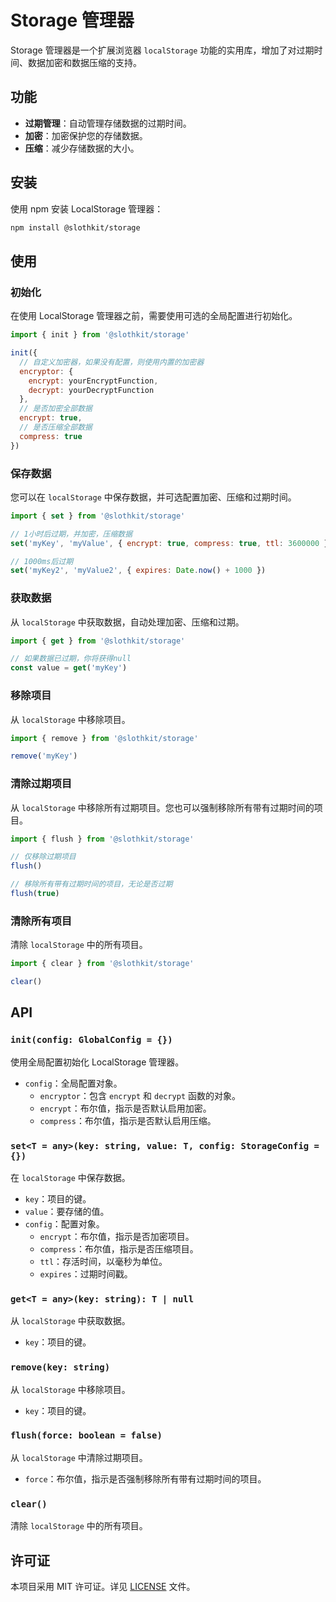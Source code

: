 # Storage 管理器

Storage 管理器是一个扩展浏览器 `localStorage` 功能的实用库，增加了对过期时间、数据加密和数据压缩的支持。

## 功能

- **过期管理**：自动管理存储数据的过期时间。
- **加密**：加密保护您的存储数据。
- **压缩**：减少存储数据的大小。

## 安装

使用 npm 安装 LocalStorage 管理器：

```bash
npm install @slothkit/storage
```

## 使用

### 初始化

在使用 LocalStorage 管理器之前，需要使用可选的全局配置进行初始化。

```javascript
import { init } from '@slothkit/storage'

init({
  // 自定义加密器，如果没有配置，则使用内置的加密器
  encryptor: {
    encrypt: yourEncryptFunction,
    decrypt: yourDecryptFunction
  },
  // 是否加密全部数据
  encrypt: true,
  // 是否压缩全部数据
  compress: true
})
```

### 保存数据

您可以在 `localStorage` 中保存数据，并可选配置加密、压缩和过期时间。

```javascript
import { set } from '@slothkit/storage'

// 1小时后过期，并加密，压缩数据
set('myKey', 'myValue', { encrypt: true, compress: true, ttl: 3600000 })

// 1000ms后过期
set('myKey2', 'myValue2', { expires: Date.now() + 1000 })
```

### 获取数据

从 `localStorage` 中获取数据，自动处理加密、压缩和过期。

```javascript
import { get } from '@slothkit/storage'

// 如果数据已过期，你将获得null
const value = get('myKey')
```

### 移除项目

从 `localStorage` 中移除项目。

```javascript
import { remove } from '@slothkit/storage'

remove('myKey')
```

### 清除过期项目

从 `localStorage` 中移除所有过期项目。您也可以强制移除所有带有过期时间的项目。

```javascript
import { flush } from '@slothkit/storage'

// 仅移除过期项目
flush()

// 移除所有带有过期时间的项目，无论是否过期
flush(true)
```

### 清除所有项目

清除 `localStorage` 中的所有项目。

```javascript
import { clear } from '@slothkit/storage'

clear()
```

## API

### `init(config: GlobalConfig = {})`

使用全局配置初始化 LocalStorage 管理器。

- `config`：全局配置对象。
  - `encryptor`：包含 `encrypt` 和 `decrypt` 函数的对象。
  - `encrypt`：布尔值，指示是否默认启用加密。
  - `compress`：布尔值，指示是否默认启用压缩。

### `set<T = any>(key: string, value: T, config: StorageConfig = {})`

在 `localStorage` 中保存数据。

- `key`：项目的键。
- `value`：要存储的值。
- `config`：配置对象。
  - `encrypt`：布尔值，指示是否加密项目。
  - `compress`：布尔值，指示是否压缩项目。
  - `ttl`：存活时间，以毫秒为单位。
  - `expires`：过期时间戳。

### `get<T = any>(key: string): T | null`

从 `localStorage` 中获取数据。

- `key`：项目的键。

### `remove(key: string)`

从 `localStorage` 中移除项目。

- `key`：项目的键。

### `flush(force: boolean = false)`

从 `localStorage` 中清除过期项目。

- `force`：布尔值，指示是否强制移除所有带有过期时间的项目。

### `clear()`

清除 `localStorage` 中的所有项目。

## 许可证

本项目采用 MIT 许可证。详见 [LICENSE](LICENSE) 文件。
